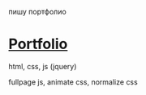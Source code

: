 пишу портфолио

# [Portfolio](https://AlexandrKarpovich.github.io)

html, css, js (jquery)

fullpage js, animate css, normalize css